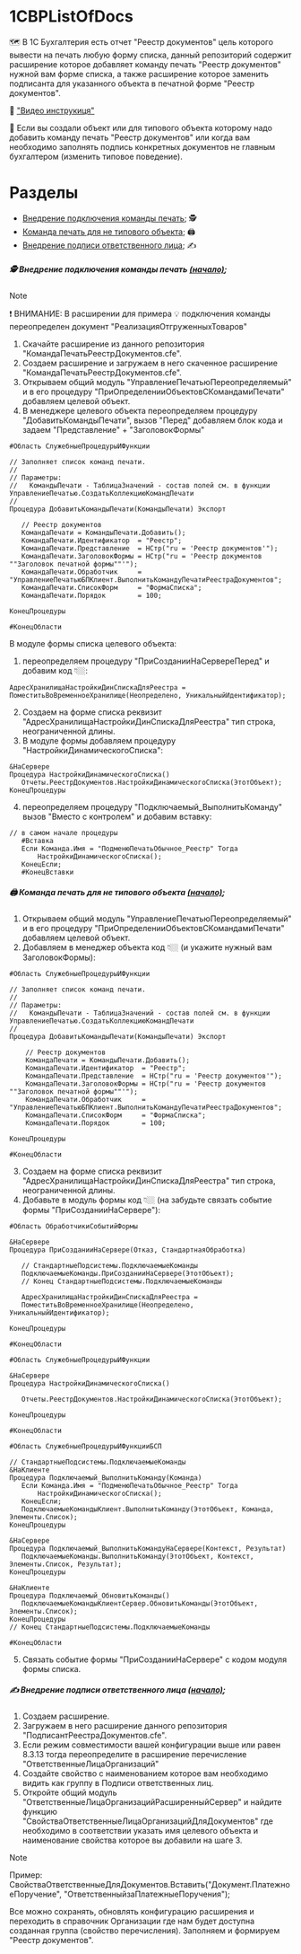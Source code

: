 ##### <a name="pageup"></a>

# 1CBPListOfDocs

🗺️ В 1С Бухгалтерия есть отчет "Реестр документов" цель которого вывести на печать любую форму списка,
данный репозиторий содержит расширение которое добавляет команду печать "Реестр документов" нужной вам форме списка,
а также расширение которое заменить подписанта для указанного объекта в печатной форме "Реестр документов".

👀 ["Видео инструкиця"](https://youtu.be/)

📜 Если вы создали объект или для типового объекта которому надо добавить команду печать "Реестр документов"
или когда вам необходимо заполнять подпись конкретных документов не главным бухгалтером (изменить типовое поведение).

# Разделы

+ [Внедрение подключения команды печать](#step0); 🕵
+ [Команда печать для не типового объекта](#step1); 🖨️
+ [Внедрение подписи ответственного лица](#step2); ✍

##### <a name="step0"></a> 🕵 Внедрение подключения команды печать [(начало)](#pageup);

> [!NOTE]
> ❗ ВНИМАНИЕ: В расширении для примера 💡 подключения команды переопределен документ "РеализацияОтгруженныхТоваров"

1. Скачайте расширение из данного репозитория "КомандаПечатьРеестрДокументов.cfe".
2. Создаем расширение и загружаем в него скаченное расширение "КомандаПечатьРеестрДокументов.cfe".
3. Открываем общий модуль "УправлениеПечатьюПереопределяемый" и в его процедуру "ПриОпределенииОбъектовСКомандамиПечати" добавляем целевой объект.
4. В менеджере целевого объекта переопределяем процедуру "ДобавитьКомандыПечати", вызов "Перед"
добавляем блок кода и задаем "Представление" + "ЗаголовокФормы"
 ```
#Область СлужебныеПроцедурыИФункции

// Заполняет список команд печати.
// 
// Параметры:
//   КомандыПечати - ТаблицаЗначений - состав полей см. в функции УправлениеПечатью.СоздатьКоллекциюКомандПечати
//
Процедура ДобавитьКомандыПечати(КомандыПечати) Экспорт
	
	// Реестр документов
	КомандаПечати = КомандыПечати.Добавить();
	КомандаПечати.Идентификатор  = "Реестр";
	КомандаПечати.Представление  = НСтр("ru = 'Реестр документов'");
	КомандаПечати.ЗаголовокФормы = НСтр("ru = 'Реестр документов ""Заголовок печатной формы""'");
	КомандаПечати.Обработчик     = "УправлениеПечатьюБПКлиент.ВыполнитьКомандуПечатиРеестраДокументов";
	КомандаПечати.СписокФорм     = "ФормаСписка";
	КомандаПечати.Порядок        = 100;
	
КонецПроцедуры

#КонецОбласти

```
В модуле формы списка целевого объекта:
1. переопределяем процедуру "ПриСозданииНаСервереПеред" и добавим код 👇🏼:
 ```
АдресХранилищаНастройкиДинСпискаДляРеестра = ПоместитьВоВременноеХранилище(Неопределено, УникальныйИдентификатор);
```
2. Создаем на форме списка реквизит "АдресХранилищаНастройкиДинСпискаДляРеестра" тип строка, неограниченной длины.
3. В модуле формы добавляем процедуру "НастройкиДинамическогоСписка":
 ```
&НаСервере
Процедура НастройкиДинамическогоСписка()	
	Отчеты.РеестрДокументов.НастройкиДинамическогоСписка(ЭтотОбъект);	
КонецПроцедуры
 ```
4. переопределяем процедуру "Подключаемый_ВыполнитьКоманду" вызов "Вместо с контролем" и добавим вставку:
 ```
// в самом начале процедуры
	#Вставка
	Если Команда.Имя = "ПодменюПечатьОбычное_Реестр" Тогда
		НастройкиДинамическогоСписка();
	КонецЕсли;
	#КонецВставки
 ```

##### <a name="step1"></a> 🖨️ Команда печать для не типового объекта [(начало)](#pageup);

1. Открываем общий модуль "УправлениеПечатьюПереопределяемый" и в его процедуру "ПриОпределенииОбъектовСКомандамиПечати" добавляем целевой объект.
2. Добавляем в менеджер объекта код 👇🏼 (и укажите нужный вам ЗаголовокФормы):
```
#Область СлужебныеПроцедурыИФункции

// Заполняет список команд печати.
// 
// Параметры:
//   КомандыПечати - ТаблицаЗначений - состав полей см. в функции УправлениеПечатью.СоздатьКоллекциюКомандПечати
//
Процедура ДобавитьКомандыПечати(КомандыПечати) Экспорт
	
	// Реестр документов
	КомандаПечати = КомандыПечати.Добавить();
	КомандаПечати.Идентификатор  = "Реестр";
	КомандаПечати.Представление  = НСтр("ru = 'Реестр документов'");
	КомандаПечати.ЗаголовокФормы = НСтр("ru = 'Реестр документов ""Заголовок печатной формы""'");
	КомандаПечати.Обработчик     = "УправлениеПечатьюБПКлиент.ВыполнитьКомандуПечатиРеестраДокументов";
	КомандаПечати.СписокФорм     = "ФормаСписка";
	КомандаПечати.Порядок        = 100;
	
КонецПроцедуры

#КонецОбласти
```
3. Создаем на форме списка реквизит "АдресХранилищаНастройкиДинСпискаДляРеестра" тип строка, неограниченной длины.
4. Добавьте в модуль формы код 👇🏼 (на забудьте связать событие формы "ПриСозданииНаСервере"):
 ```
#Область ОбработчикиСобытийФормы

&НаСервере
Процедура ПриСозданииНаСервере(Отказ, СтандартнаяОбработка)

	// СтандартныеПодсистемы.ПодключаемыеКоманды
	ПодключаемыеКоманды.ПриСозданииНаСервере(ЭтотОбъект);
	// Конец СтандартныеПодсистемы.ПодключаемыеКоманды

	АдресХранилищаНастройкиДинСпискаДляРеестра = 
	ПоместитьВоВременноеХранилище(Неопределено, УникальныйИдентификатор);
	
КонецПроцедуры

#КонецОбласти

#Область СлужебныеПроцедурыИФункции

&НаСервере
Процедура НастройкиДинамическогоСписка()
	
	Отчеты.РеестрДокументов.НастройкиДинамическогоСписка(ЭтотОбъект);
	
КонецПроцедуры

#КонецОбласти

#Область СлужебныеПроцедурыИФункцииБСП

// СтандартныеПодсистемы.ПодключаемыеКоманды
&НаКлиенте
Процедура Подключаемый_ВыполнитьКоманду(Команда)
	Если Команда.Имя = "ПодменюПечатьОбычное_Реестр" Тогда
		НастройкиДинамическогоСписка();
	КонецЕсли;
	ПодключаемыеКомандыКлиент.ВыполнитьКоманду(ЭтотОбъект, Команда, Элементы.Список);
КонецПроцедуры

&НаСервере
Процедура Подключаемый_ВыполнитьКомандуНаСервере(Контекст, Результат)
	ПодключаемыеКоманды.ВыполнитьКоманду(ЭтотОбъект, Контекст, Элементы.Список, Результат);
КонецПроцедуры

&НаКлиенте
Процедура Подключаемый_ОбновитьКоманды()
	ПодключаемыеКомандыКлиентСервер.ОбновитьКоманды(ЭтотОбъект, Элементы.Список);
КонецПроцедуры
// Конец СтандартныеПодсистемы.ПодключаемыеКоманды

#КонецОбласти
 ```
5. Связать событие формы "ПриСозданииНаСервере" с кодом модуля формы списка.

##### <a name="step2"></a> ✍ Внедрение подписи ответственного лица [(начало)](#pageup);
1. Создаем расширение.
2. Загружаем в него расширение данного репозитория "ПодписантРеестраДокументов.cfe".
3. Если режим совместимости вашей конфигурации выше или равен 8.3.13 тогда
переопределите в расширение перечисление "ОтветственныеЛицаОрганизаций"
4. Создайте свойство с наименованием которое вам необходимо видить как группу в Подписи ответственных лиц.
5. Откройте общий модуль "ОтветственныеЛицаОрганизацийРасширенныйСервер" и найдите функцию
"СвойстваОтветственныеЛицаОрганизацийДляДокументов" где необходимо в соответствии указать
имя целевого объекта и наименование свойства которое вы добавили на шаге 3.

> [!NOTE]
> Пример: СвойстваОтветственныеДляДокументов.Вставить("Документ.ПлатежноеПоручение", "ОтветственныйзаПлатежныеПоручения");

Все можно сохранять, обновлять конфигурацию расширения и переходить в справочник Организации где
нам будет доступна созданная группа (свойство перечисления). Заполняем и формируем "Реестр документов".

